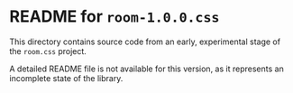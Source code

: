 # README for `room-1.0.0.css`

This directory contains source code from an early, experimental stage of the `room.css` project. 

A detailed README file is not available for this version, as it represents an incomplete state of the library.
